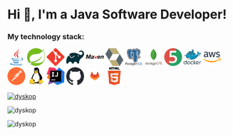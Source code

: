 <h1>Hi 👋, I'm a Java Software Developer!</h1>

<h3 align="left">My technology stack:</h3>
<p> 
  <a href="https://www.java.com" target="_blank" rel="noreferrer"> <img src="https://raw.githubusercontent.com/dyskop/dyskop/master/logo/java-original.svg" alt="java" width="40" height="40"/></a>
  <a href="https://spring.io/" target="_blank" rel="noreferrer"> <img src="https://raw.githubusercontent.com/dyskop/dyskop/master/logo/spring-3.svg" alt="spring" width="40" height="40"/></a>
  <a href="https://git-scm.com/" target="_blank" rel="noreferrer"> <img src="https://raw.githubusercontent.com/dyskop/dyskop/master/logo/git-scm-icon.svg" alt="git" width="40" height="40"/></a>
  <a href="https://gradle.com/" target="_blank" rel="noreferrer"> <img src="https://raw.githubusercontent.com/dyskop/dyskop/master/logo/gradle-svgrepo-com.svg" alt="gradle" width="40" height="40"/></a>
  <a href="https://maven.apache.org/" target="_blank" rel="noreferrer"> <img src="https://raw.githubusercontent.com/dyskop/dyskop/master/logo/maven-svgrepo-com.svg" alt="maven" width="40" height="40"/></a>
  <a href="https://hibernate.org/" target="_blank" rel="noreferrer"> <img src="https://raw.githubusercontent.com/dyskop/dyskop/master/logo/hibernate.svg" alt="hibernate" width="40" height="40"/></a>
  <a href="https://www.postgresql.org" target="_blank" rel="noreferrer"> <img src="https://raw.githubusercontent.com/dyskop/dyskop/master/logo/postgresql-original-wordmark.svg" alt="postgresql" width="40" height="40"/></a>
  <a href="https://www.mongodb.com/" target="_blank" rel="noreferrer"> <img src="https://raw.githubusercontent.com/dyskop/dyskop/master/logo/mongodb-original-wordmark.svg" alt="mongodb" width="40" height="40"/></a>
  <a href="https://junit.org/junit5/" target="_blank" rel="noreferrer"> <img src="https://raw.githubusercontent.com/dyskop/dyskop/master/logo/junit5.svg" alt="junit" width="40" height="40"/></a>
  <a href="https://www.docker.com/" target="_blank" rel="noreferrer"> <img src="https://raw.githubusercontent.com/dyskop/dyskop/master/logo/docker-original-wordmark.svg" alt="docker" width="40" height="40"/></a>
  <a href="https://aws.amazon.com" target="_blank" rel="noreferrer"> <img src="https://raw.githubusercontent.com/dyskop/dyskop/master/logo/amazonwebservices-original-wordmark.svg" alt="aws" width="40" height="40"/></a>
  <a href="https://postman.com" target="_blank" rel="noreferrer"> <img src="https://raw.githubusercontent.com/dyskop/dyskop/master/logo/getpostman-icon.svg" alt="postman" width="40" height="40"/></a>
  <a href="https://www.linux.org/" target="_blank" rel="noreferrer"> <img src="https://raw.githubusercontent.com/dyskop/dyskop/master/logo/linux-original.svg" alt="linux" width="40" height="40"/></a>
  <a href="https://www.jetbrains.com/idea/" target="_blank" rel="noreferrer"> <img src="https://raw.githubusercontent.com/dyskop/dyskop/master/logo/intellij_idea.svg" alt="intellij" width="40" height="40"/></a>
  <a href="https://github.com/" target="_blank" rel="noreferrer"> <img src="https://raw.githubusercontent.com/dyskop/dyskop/master/logo/github-mark.svg" alt="github" width="40" height="40"/></a>
  <a href="https://gitlab.com/" target="_blank" rel="noreferrer"> <img src="https://raw.githubusercontent.com/dyskop/dyskop/master/logo/gitlab-logo.svg" alt="gitlab" width="40" height="40"/></a>
  <a href="https://html.spec.whatwg.org/multipage/" target="_blank" rel="noreferrer"> <img src="https://raw.githubusercontent.com/dyskop/dyskop/master/logo/html.svg" alt="html" width="40" height="40"/></a>
</p>

<p> <a href="https://github.com/ryo-ma/github-profile-trophy"><img src="https://github-profile-trophy.vercel.app/?username=dyskop" alt="dyskop" /></a> </p>
<p><img src="https://github-readme-stats.vercel.app/api/top-langs?username=dyskop&show_icons=true&locale=en&layout=compact" alt="dyskop" /></p>
<p><img src="https://github-readme-streak-stats.herokuapp.com/?user=dyskop&" alt="dyskop" /></p>








